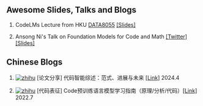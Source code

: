 ## Awesome Slides, Talks and Blogs


1. CodeLMs Lecture from HKU [DATA8055](https://taoyds.github.io/courses/data8005) [[Slides]](https://drive.google.com/file/d/1ecR3Awv6wS2ZzkU2zJ4uC8JRCZRhQ1Pc/view?usp=sharing)

2. Ansong Ni's Talk on Foundation Models for Code and Math [[Twitter]](https://twitter.com/AnsongNi/status/1742686969166225499) [[Slides]](https://drive.google.com/file/d/1yBWCpfBmcTfQ_4Ys1u3g0NOjU3DedZ21/view?usp=sharing)


## Chinese Blogs

1. [![zhihu](https://img.shields.io/badge/dynamic/json?label=upvotes&style=social&logo=zhihu&query=$.voteup_count&url=https://www.zhihu.com/api/v4/articles/690777060)](https://zhuanlan.zhihu.com/p/690777060) [论文分享] 代码智能综述：范式、进展与未来 [[Link]](https://zhuanlan.zhihu.com/p/690777060)
 2024.4

1. [![zhihu](https://img.shields.io/badge/dynamic/json?label=upvotes&style=social&logo=zhihu&query=$.voteup_count&url=https://www.zhihu.com/api/v4/articles/539929943)](https://zhuanlan.zhihu.com/p/539929943) [代码表征] Code预训练语言模型学习指南（原理/分析/代码）[[Link]](https://zhuanlan.zhihu.com/p/539929943)
 2022.7
